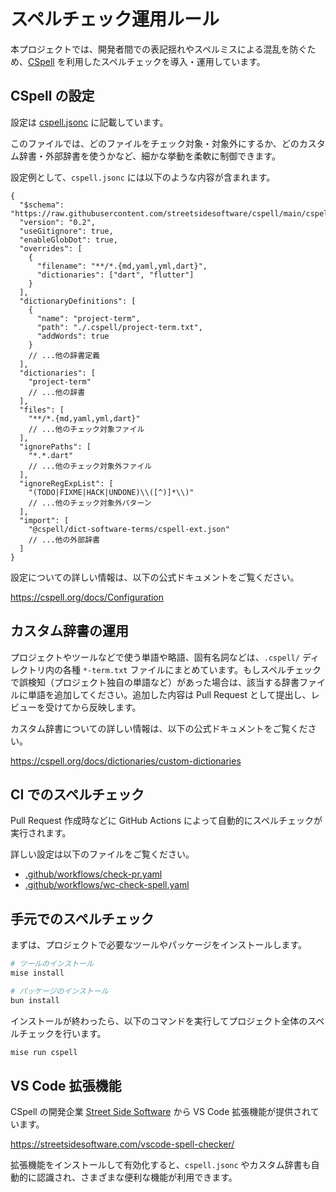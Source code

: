 # スペルチェック運用ルール

本プロジェクトでは、開発者間での表記揺れやスペルミスによる混乱を防ぐため、[CSpell] を利用したスペルチェックを導入・運用しています。

## CSpell の設定

設定は [cspell.jsonc] に記載しています。

このファイルでは、どのファイルをチェック対象・対象外にするか、どのカスタム辞書・外部辞書を使うかなど、細かな挙動を柔軟に制御できます。

設定例として、`cspell.jsonc` には以下のような内容が含まれます。

```jsonc
{
  "$schema": "https://raw.githubusercontent.com/streetsidesoftware/cspell/main/cspell.schema.json",
  "version": "0.2",
  "useGitignore": true,
  "enableGlobDot": true,
  "overrides": [
    {
      "filename": "**/*.{md,yaml,yml,dart}",
      "dictionaries": ["dart", "flutter"]
    }
  ],
  "dictionaryDefinitions": [
    {
      "name": "project-term",
      "path": "./.cspell/project-term.txt",
      "addWords": true
    }
    // ...他の辞書定義
  ],
  "dictionaries": [
    "project-term"
    // ...他の辞書
  ],
  "files": [
    "**/*.{md,yaml,yml,dart}"
    // ...他のチェック対象ファイル
  ],
  "ignorePaths": [
    "*.*.dart"
    // ...他のチェック対象外ファイル
  ],
  "ignoreRegExpList": [
    "(TODO|FIXME|HACK|UNDONE)\\([^)]*\\)"
    // ...他のチェック対象外パターン
  ],
  "import": [
    "@cspell/dict-software-terms/cspell-ext.json"
    // ...他の外部辞書
  ]
}
```

設定についての詳しい情報は、以下の公式ドキュメントをご覧ください。

<https://cspell.org/docs/Configuration>

## カスタム辞書の運用

プロジェクトやツールなどで使う単語や略語、固有名詞などは、`.cspell/` ディレクトリ内の各種 `*-term.txt` ファイルにまとめています。もしスペルチェックで誤検知（プロジェクト独自の単語など）があった場合は、該当する辞書ファイルに単語を追加してください。追加した内容は Pull Request として提出し、レビューを受けてから反映します。

カスタム辞書についての詳しい情報は、以下の公式ドキュメントをご覧ください。

<https://cspell.org/docs/dictionaries/custom-dictionaries>

## CI でのスペルチェック

Pull Request 作成時などに GitHub Actions によって自動的にスペルチェックが実行されます。

詳しい設定は以下のファイルをご覧ください。

- [.github/workflows/check-pr.yaml]
- [.github/workflows/wc-check-spell.yaml]

## 手元でのスペルチェック

まずは、プロジェクトで必要なツールやパッケージをインストールします。

```sh
# ツールのインストール
mise install

# パッケージのインストール
bun install
```

インストールが終わったら、以下のコマンドを実行してプロジェクト全体のスペルチェックを行います。

```sh
mise run cspell
```

## VS Code 拡張機能

CSpell の開発企業 [Street Side Software] から VS Code 拡張機能が提供されています。

<https://streetsidesoftware.com/vscode-spell-checker/>

拡張機能をインストールして有効化すると、`cspell.jsonc` やカスタム辞書も自動的に認識され、さまざまな便利な機能が利用できます。

<!-- Links -->

[CSpell]: https://cspell.org/
[cspell.jsonc]: https://github.com/FlutterKaigi/2025/blob/main/cspell.jsonc
[.github/workflows/check-pr.yaml]: https://github.com/FlutterKaigi/2025/blob/main/.github/workflows/check-pr.yaml
[.github/workflows/wc-check-spell.yaml]: https://github.com/FlutterKaigi/2025/blob/main/.github/workflows/wc-check-spell.yaml
[Street Side Software]: https://streetsidesoftware.com/
